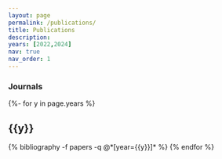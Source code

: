 ```yaml
---
layout: page
permalink: /publications/
title: Publications
description:
years: [2022,2024]
nav: true
nav_order: 1
---
```

<!-- _pages/publications.md -->

### Journals

<div class="publications">

{%- for y in page.years %}
  <h2 class="year">{{y}}</h2>
  {% bibliography -f papers -q @*[year={{y}}]* %}
{% endfor %}

</div>
